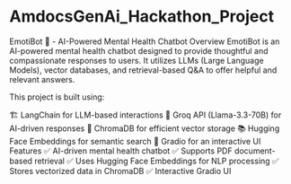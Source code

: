 # AmdocsGenAi_Hackathon_Project
EmotiBot 🤖 - AI-Powered Mental Health Chatbot
Overview
EmotiBot is an AI-powered mental health chatbot designed to provide thoughtful and compassionate responses to users. It utilizes LLMs (Large Language Models), vector databases, and retrieval-based Q&A to offer helpful and relevant answers.

This project is built using:

🏗 LangChain for LLM-based interactions
🧠 Groq API (Llama-3.3-70B) for AI-driven responses
📄 ChromaDB for efficient vector storage
📚 Hugging Face Embeddings for semantic search
🎨 Gradio for an interactive UI
Features
✅ AI-driven mental health chatbot
✅ Supports PDF document-based retrieval
✅ Uses Hugging Face Embeddings for NLP processing
✅ Stores vectorized data in ChromaDB
✅ Interactive Gradio UI
